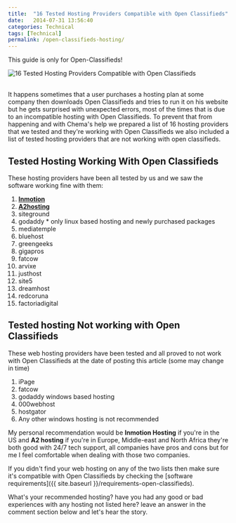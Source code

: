 ```yaml
---
title:  "16 Tested Hosting Providers Compatible with Open Classifieds"
date:   2014-07-31 13:56:40
categories: Technical
tags: [Technical]
permalink: /open-classifieds-hosting/
---
```

<div class="alert alert-warning">
<strong><i class="glyphicon glyphicon-warning-sign"></i> </strong> This guide is only for Open-Classifieds!
</div>

![16 Tested Hosting Providers Compatible with Open Classifieds](//open-classifieds.com/wp-content/uploads/2014/07/624x468xinternet-295264_1280-624x468.png.pagespeed.ic.zoiyEiNWzT.png)

<br>
It happens sometimes that a user purchases a hosting plan at some company then downloads Open Classifieds and tries to run it on his website but he gets surprised with unexpected errors, most of the times that is due to an incompatible hosting with Open Classifieds. To prevent that from happening and with Chema's help we prepared a list of 16 hosting providers that we tested and they're working with Open Classifieds we also included a list of tested hosting providers that are not working with open classifieds.

## Tested Hosting Working With Open Classifieds

These hosting providers have been all tested by us and we saw the software working fine with them:

1. **[Inmotion](https://secure1.inmotionhosting.com/cgi-bin/gby/clickthru.cgi?id=chema&page=7&campaign=blog_post)**
2. **[A2hosting](https://partners.a2hosting.com/solutions.php?id=4636)**
3. siteground
4. godaddy * only linux based hosting and newly purchased packages
5. mediatemple
6. bluehost
7. greengeeks
8. gigapros
9. fatcow
10. arvixe
11. justhost
12. site5
13. dreamhost
14. redcoruna
15. factoriadigital

## Tested hosting Not working with Open Classifieds

These web hosting providers have been tested and all proved to not work with Open Classifieds at the date of posting this article (some may change in time)

1. iPage
2. fatcow
3. godaddy windows based hosting
4. 000webhost
5. hostgator
6. Any other windows hosting is not recommended

My personal recommendation would be **Inmotion Hosting** if you're in the US and **A2 hosting** if you're in Europe, Middle-east and North Africa they're both good with 24/7 tech support, all companies have pros and cons but for me I feel comfortable when dealing with those two companies.

If you didn't find your web hosting on any of the two lists then make sure it's compatible with Open Classifieds by checking the [software requirements]({{ site.baseurl }}/requirements-open-classifieds).

What's your recommended hosting? have you had any good or bad experiences with any hosting not listed here? leave an answer in the comment section below and let's hear the story.

